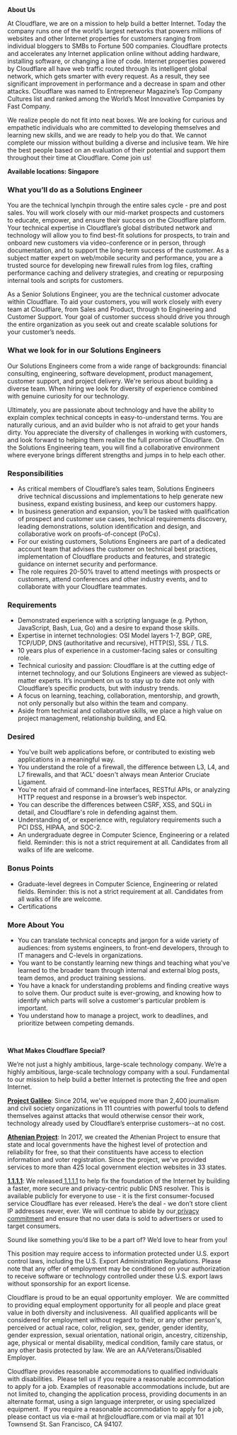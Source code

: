 <div class="content-intro">
	<div><strong>About Us</strong></div>
	<div>
		<p>At Cloudflare, we are on a mission to help build a better Internet. Today the company runs one of the world’s largest networks that powers millions of websites and other Internet properties for customers ranging from individual bloggers to SMBs to Fortune 500 companies. Cloudflare protects and accelerates any Internet application online without adding hardware, installing software, or changing a line of code. Internet properties powered by Cloudflare all have web traffic routed through its intelligent global network, which gets smarter with every request. As a result, they see significant improvement in performance and a decrease in spam and other attacks. Cloudflare was named to Entrepreneur Magazine’s Top Company Cultures list and ranked among the World’s Most Innovative Companies by Fast Company.&nbsp;</p>
		<p><span style="font-weight: 400;">We realize people do not fit into neat boxes. We are looking for curious and empathetic individuals who are committed to developing themselves and learning new skills, and we are ready to help you do that. We cannot complete our mission without building a diverse and inclusive team. We hire the best people based on an evaluation of their potential and support them throughout their time at Cloudflare. Come join us!&nbsp;</span></p>
	</div>
</div>
<p><strong>Available locations: Singapore</strong></p>
<h3><strong>What you’ll do as a Solutions Engineer</strong></h3>
<p>You are the technical lynchpin through the entire sales cycle - pre and post sales. You will work closely with our mid-market prospects and customers to educate, empower, and ensure their success on the Cloudflare platform. Your technical expertise in Cloudflare’s global distributed network and technology will allow you to find best-fit solutions for prospects, to train and onboard new customers via video-conference or in person, through documentation, and to support the long-term success of the customer. As a subject matter expert on web/mobile security and performance, you are a trusted source for developing new firewall rules from log files, crafting performance caching and delivery strategies, and creating or repurposing internal tools and scripts for customers.</p>
<p>As a Senior Solutions Engineer, you are the technical customer advocate within Cloudflare. To aid your customers, you will work closely with every team at Cloudflare, from Sales and Product, through to Engineering and Customer Support. Your goal of customer success should drive you through the entire organization as you seek out and create scalable solutions for your customer’s needs.</p>
<h3><strong>What we look for in our Solutions Engineers</strong></h3>
<p>Our Solutions Engineers come from a wide range of backgrounds: financial consulting, engineering, software development, product management, customer support, and project delivery. We're serious about building a diverse team. When hiring we look for diversity of experience combined with genuine curiosity for our technology.</p>
<p>Ultimately, you are passionate about technology and have the ability to explain complex technical concepts in easy-to-understand terms. You are naturally curious, and an avid builder who is not afraid to get your hands dirty. You appreciate the diversity of challenges in working with customers, and look forward to helping them realize the full promise of Cloudflare. On the Solutions Engineering team, you will find a collaborative environment where everyone brings different strengths and jumps in to help each other.</p>
<h3><strong>Responsibilities</strong></h3>
<ul>
	<li>As critical members of Cloudflare’s sales team, Solutions Engineers drive technical discussions and implementations to help generate new business, expand existing business, and keep our customers happy.</li>
	<li>In business generation and expansion, you’ll be tasked with qualification of prospect and customer use cases, technical requirements discovery, leading demonstrations, solution identification and design, and collaborative work on proofs-of-concept (PoCs).</li>
	<li>For our existing customers, Solutions Engineers are part of a dedicated account team that advises the customer on technical best practices, implementation of Cloudflare products and features, and strategic guidance on internet security and performance.</li>
	<li>The role requires 20-50% travel to attend meetings with prospects or customers, attend conferences and other industry events, and to collaborate with your Cloudflare teammates.</li>
</ul>
<h3><strong>Requirements</strong></h3>
<ul>
	<li>Demonstrated experience with a scripting language (e.g. Python, JavaScript, Bash, Lua, Go) and a desire to expand those skills.</li>
	<li>Expertise in internet technologies: OSI Model layers 1-7, BGP, GRE, TCP/UDP, DNS (authoritative and recursive), HTTP(S), SSL / TLS.</li>
	<li>10 years plus of experience in a customer-facing sales or consulting role.</li>
	<li>Technical curiosity and passion: Cloudflare is at the cutting edge of internet technology, and our Solutions Engineers are viewed as subject-matter experts. It’s incumbent on us to stay up to date not only with Cloudflare’s specific products, but with industry trends.</li>
	<li>A focus on learning, teaching, collaboration, mentorship, and growth, not only personally but also within the team and company.</li>
	<li>Aside from technical and collaborative skills, we place a high value on project management, relationship building, and EQ.</li>
</ul>
<h3><strong>Desired</strong></h3>
<ul>
	<li>You've built web applications before, or contributed to existing web applications in a meaningful way.</li>
	<li>You understand the role of a firewall, the difference between L3, L4, and L7 firewalls, and that ‘ACL’ doesn't always mean Anterior Cruciate Ligament.</li>
	<li>You're not afraid of command-line interfaces, RESTful APIs, or analyzing HTTP request and response in a browser’s web inspector.</li>
	<li>You can describe the differences between CSRF, XSS, and SQLi in detail, and Cloudflare's role in defending against them.</li>
	<li>Understanding of, or experience with, regulatory requirements such a PCI DSS, HIPAA, and SOC-2.</li>
	<li>An undergraduate degree in Computer Science, Engineering or a related field. Reminder: this is not a strict requirement at all. Candidates from all walks of life are welcome.</li>
</ul>
<h3><strong>Bonus Points</strong></h3>
<ul>
	<li>Graduate-level degrees in Computer Science, Engineering or related fields. Reminder: this is not a strict requirement at all. Candidates from all walks of life are welcome.</li>
	<li>Certifications</li>
</ul>
<h3><strong>More About You</strong></h3>
<ul>
	<li>You can translate technical concepts and jargon for a wide variety of audiences: from systems engineers, to front-end developers, through to IT managers and C-levels in organizations.</li>
	<li>You want to be constantly learning new things and teaching what you've learned to the broader team through internal and external blog posts, team demos, and product training sessions.</li>
	<li>You have a knack for understanding problems and finding creative ways to solve them. Our product suite is ever-growing, and knowing how to identify which parts will solve a customer's particular problem is important.</li>
	<li>You understand how to manage a project, work to deadlines, and prioritize between competing demands.</li>
</ul>
<p>&nbsp;</p>
<div class="content-conclusion">
	<p><strong>What Makes Cloudflare Special?</strong></p>
	<p><span style="font-weight: 400;">We’re not just a highly ambitious, large-scale technology company. We’re a highly ambitious, large-scale technology company with a soul. Fundamental to our mission to help build a better Internet is protecting the free and open Internet.</span></p>
	<p><a href="https://blog.cloudflare.com/protecting-free-expression-online/"><strong>Project Galileo</strong></a><span style="font-weight: 400;">: Since 2014, we've equipped more than 2,400 journalism and civil society organizations in 111 countries with powerful tools to defend themselves against attacks that would otherwise censor their work, technology already used by Cloudflare’s enterprise customers--at no cost.</span></p>
	<p><strong><a href="https://www.cloudflare.com/athenian/">Athenian Project</a></strong><span style="font-weight: 400;">: In 2017, we created the Athenian Project to ensure that state and local governments have the highest level of protection and reliability for free, so that their constituents have access to election information and voter registration. Since the project, we've provided services to more than 425 local government election websites in 33 states.</span></p>
	<p><a href="https://1.1.1.1/"><strong>1.1.1.1</strong></a><span style="font-weight: 400;">: We released</span><a href="https://1.1.1.1/"> <span style="font-weight: 400;">1.1.1.1</span></a><span style="font-weight: 400;"> to help fix the foundation of the Internet by building a faster, more secure and privacy-centric public DNS resolver. This is available publicly for everyone to use - it is the first consumer-focused service Cloudflare has ever released. Here’s the deal - we don’t store client IP addresses never, ever. We will continue to abide by our</span><a href="https://developers.cloudflare.com/1.1.1.1/privacy/public-dns-resolver"> privacy commitment</a><span style="font-weight: 400;"> and ensure that no user data is sold to advertisers or used to target consumers.</span></p>
	<p><span style="font-weight: 400;">Sound like something you’d like to be a part of? We’d love to hear from you!</span></p>
	<p><span style="font-weight: 400;">This position may require access to information protected under U.S. export control laws, including the U.S. Export Administration Regulations. Please note that any offer of employment may be conditioned on your authorization to receive software or technology controlled under these U.S. export laws without sponsorship for an export license.</span></p>
	<p><span style="font-weight: 400;">Cloudflare is proud to be an equal opportunity employer. &nbsp;We are committed to providing equal employment opportunity for all people and place great value in both diversity and inclusiveness. &nbsp;All qualified applicants will be considered for employment without regard to their, or any other person's, perceived or actual</span> <span style="font-weight: 400;">race, color, religion, sex, gender, gender identity, gender expression, sexual orientation, national origin, ancestry, citizenship, age, physical or mental disability, medical condition, family care status, or any other basis protected by law. </span><span style="font-weight: 400;">We are an AA/Veterans/Disabled Employer.</span></p>
	<p><span style="font-weight: 400;">Cloudflare provides reasonable accommodations to qualified individuals with disabilities. &nbsp;Please tell us if you require a reasonable accommodation to apply for a job. Examples of reasonable accommodations include, but are not limited to, changing the application process, providing documents in an alternate format, using a sign language interpreter, or using specialized equipment. &nbsp;If you require a reasonable accommodation to apply for a job, please contact us via e-mail at </span><span style="font-weight: 400;">hr@cloudflare.com</span><span style="font-weight: 400;"> or via mail at 101 Townsend St. San Francisco, CA 94107.</span></p>
</div>